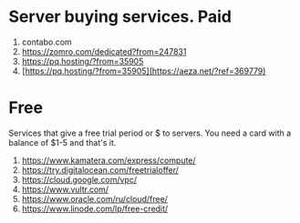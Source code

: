 # Server buying services. Paid
1. contabo.com
2. https://zomro.com/dedicated?from=247831
3. https://pq.hosting/?from=35905
4. [https://pq.hosting/?from=35905](https://aeza.net/?ref=369779)

# Free
Services that give a free trial period or $ to servers. You need a card with a balance of $1-5 and that's it.
1. https://www.kamatera.com/express/compute/
2. https://try.digitalocean.com/freetrialoffer/
3. https://cloud.google.com/vpc/
4. https://www.vultr.com/
5. https://www.oracle.com/ru/cloud/free/
6. https://www.linode.com/lp/free-credit/

